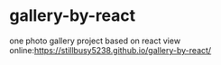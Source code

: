 # gallery-by-react
one photo gallery project based on react
view online:https://stillbusy5238.github.io/gallery-by-react/
